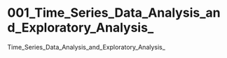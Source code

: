 # 001_Time_Series_Data_Analysis_and_Exploratory_Analysis_
Time_Series_Data_Analysis_and_Exploratory_Analysis_
